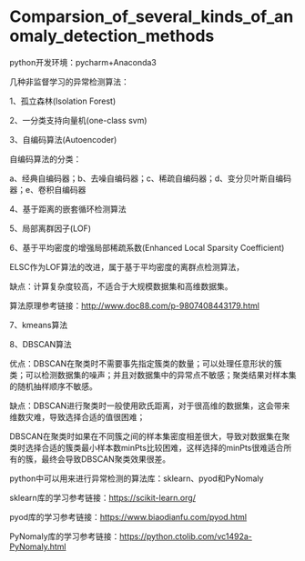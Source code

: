 # Comparsion_of_several_kinds_of_anomaly_detection_methods

python开发环境：pycharm+Anaconda3

几种非监督学习的异常检测算法：

1、孤立森林(Isolation Forest)

2、一分类支持向量机(one-class svm)

3、自编码算法(Autoencoder)

自编码算法的分类：

a、经典自编码器；b、去噪自编码器；c、稀疏自编码器；d、变分贝叶斯自编码器；e、卷积自编码器

4、基于距离的嵌套循环检测算法

5、局部离群因子(LOF)



6、基于平均密度的增强局部稀疏系数(Enhanced Local Sparsity Coefficient)

ELSC作为LOF算法的改进，属于基于平均密度的离群点检测算法，

缺点：计算复杂度较高，不适合于大规模数据集和高维数据集。

 
算法原理参考链接：http://www.doc88.com/p-9807408443179.html

7、kmeans算法

8、DBSCAN算法

优点：DBSCAN在聚类时不需要事先指定簇类的数量；可以处理任意形状的簇类；可以检测数据集的噪声；并且对数据集中的异常点不敏感；聚类结果对样本集的随机抽样顺序不敏感。

缺点：DBSCAN进行聚类时一般使用欧氏距离，对于很高维的数据集，这会带来维数灾难，导致选择合适的值很困难；

DBSCAN在聚类时如果在不同簇之间的样本集密度相差很大，导致对数据集在聚类时选择合适的簇类最小样本数minPts比较困难，这样选择的minPts很难适合所有的簇，最终会导致DBSCAN聚类效果很差。


python中可以用来进行异常检测的算法库：sklearn、pyod和PyNomaly

sklearn库的学习参考链接：https://scikit-learn.org/

pyod库的学习参考链接：https://www.biaodianfu.com/pyod.html

PyNomaly库的学习参考链接：https://python.ctolib.com/vc1492a-PyNomaly.html
